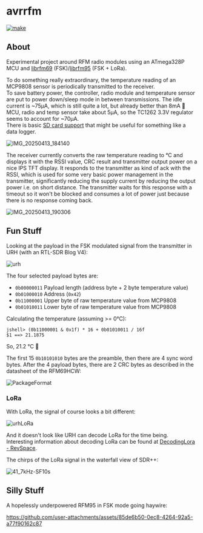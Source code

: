 # avrrfm

[![make](https://github.com/gitdode/avrrfm/actions/workflows/build.yml/badge.svg)](https://github.com/gitdode/avrrfm/actions/workflows/build.yml)

## About

Experimental project around RFM radio modules using an ATmega328P MCU 
and [librfm69](https://github.com/gitdode/librfm69/tree/main) (FSK)/[librfm95](https://github.com/gitdode/librfm95/tree/main) (FSK + LoRa).

To do something really extraordinary, the temperature reading of an MCP9808
sensor is periodically transmitted to the receiver.  
To save battery power, the controller, radio module and temperature sensor 
are put to power down/sleep mode in between transmissions. The idle current 
is ~75µA, which is still quite a lot, but already better than 8mA 🙂  
MCU, radio and temp sensor take about 5µA, so the TC1262 3.3V regulator seems 
to account for ~70µA.  
There is basic [SD card support](https://github.com/gitdode/libsdc/tree/main) 
that might be useful for something like a data logger.  

![IMG_20250413_184140](https://github.com/user-attachments/assets/1ac75c87-bcc0-4c7b-a6b3-39a937d728f0)

The receiver currently converts the raw temperature reading to °C and displays 
it with the RSSI value, CRC result and transmitter output power on a nice IPS 
TFT display. It responds to the transmitter as kind of ack with the RSSI, which 
is used for some very basic power management in the transmitter, significantly 
reducing the supply current by reducing the output power i.e. on short distance. 
The transmitter waits for this response with a timeout so it won't be blocked 
and consumes a lot of power just because there is no response coming back.

![IMG_20250413_190306](https://github.com/user-attachments/assets/b6226805-6778-4cc8-bec5-2a36f91b4585)

## Fun Stuff

Looking at the payload in the FSK modulated signal from the transmitter in URH (with an RTL-SDR Blog V4):

![urh](https://github.com/user-attachments/assets/4c0b159a-5ae9-444c-99f1-6edc385ba4b1)

The four selected payload bytes are:  

- `0b00000011` Payload length (address byte + 2 byte temperature value)
- `0b01000010` Address (`0x42`)
- `0b11000001` Upper byte of raw temperature value from MCP9808
- `0b01010011` Lower byte of raw temperature value from MCP9808

Calculating the temperature (assuming >= 0°C):  

    jshell> (0b11000001 & 0x1f) * 16 + 0b01010011 / 16f
    $1 ==> 21.1875

So, 21.2 °C 🙂

The first 15 `0b10101010` bytes are the preamble, then there are 4 sync word 
bytes. After the 4 payload bytes, there are 2 CRC bytes as described in the 
datasheet of the RFM69HCW:

![PackageFormat](https://github.com/user-attachments/assets/11687645-552c-46e5-a0bf-ef490b1bca48)

### LoRa

With LoRa, the signal of course looks a bit different:

![urhLoRa](https://github.com/user-attachments/assets/2f8c4392-da10-4c44-b266-18e3726e1e39)

And it doesn't look like URH can decode LoRa for the time being.  
Interesting information about decoding LoRa can be found at [DecodingLora - RevSpace](https://revspace.nl/DecodingLora).  

The chirps of the LoRa signal in the waterfall view of SDR++:

![41_7kHz-SF10s](https://github.com/user-attachments/assets/0c45a3d3-c5cd-4fa7-a8da-a4a13c1b5ae6)

## Silly Stuff

A hopelessly underpowered RFM95 in FSK mode going haywire:

https://github.com/user-attachments/assets/85de6b50-0ec8-4264-92a5-a77f90162c87
